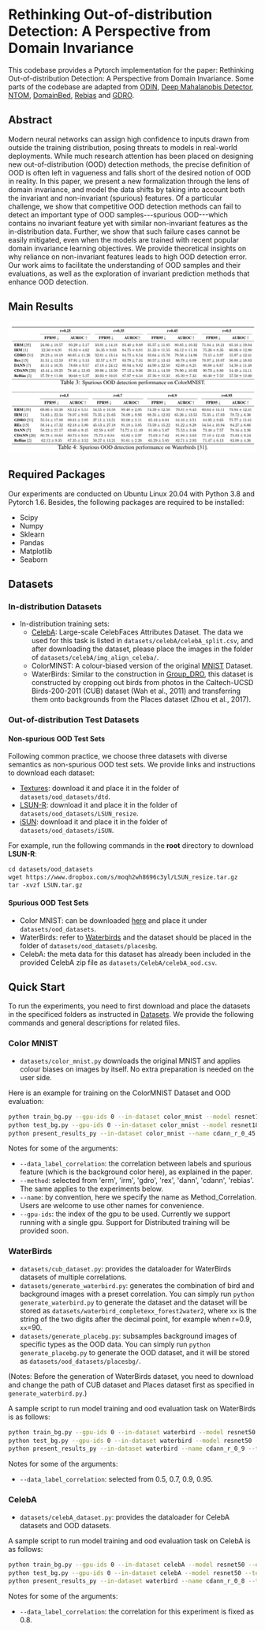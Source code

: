
# Rethinking Out-of-distribution Detection: A Perspective from Domain Invariance
This codebase provides a Pytorch implementation for the paper: Rethinking Out-of-distribution Detection: A Perspective from Domain Invariance. Some parts of the codebase are adapted from [ODIN](https://github.com/facebookresearch/odin), [Deep Mahalanobis Detector](https://github.com/pokaxpoka/deep_Mahalanobis_detector), [NTOM](https://github.com/jfc43/informative-outlier-mining), [DomainBed](https://github.com/facebookresearch/DomainBed), [Rebias](https://github.com/clovaai/rebias) and [GDRO](https://github.com/kohpangwei/group_DRO).

## Abstract
Modern neural networks can assign high confidence to inputs drawn from outside the training distribution, posing threats to models in real-world deployments. While much research attention has been placed on designing new out-of-distribution (OOD) detection methods, the precise definition of OOD is often left in vagueness and falls short of the desired notion of OOD in reality. In this paper, we present a new formalization through the lens of domain invariance, and model the data shifts by taking into account both the invariant and non-invariant (spurious) features. Of a particular challenge, we show that competitive OOD detection methods can fail to detect an important type of OOD samples---spurious OOD---which contains no invariant feature yet with similar non-invariant features as the in-distribution data. Further, we show that such failure cases cannot be easily mitigated, even when the models are trained with recent popular domain invariance learning objectives. We provide theoretical insights on why reliance on non-invariant features leads to high OOD detection error. Our work aims to facilitate the understanding of OOD samples and their evaluations, as well as the exploration of invariant prediction methods that enhance OOD detection. 

## Main Results
![main](main.png)

## Required Packages
Our experiments are conducted on Ubuntu Linux 20.04 with Python 3.8 and Pytorch 1.6. Besides, the following packages are required to be installed:
* Scipy
* Numpy
* Sklearn
* Pandas
* Matplotlib
* Seaborn

## Datasets
### In-distribution Datasets

- In-distribution training sets:
  - [CelebA](http://mmlab.ie.cuhk.edu.hk/projects/CelebA.html): Large-scale CelebFaces Attributes Dataset. The data we used for this task is listed in `datasets/celebA/celebA_split.csv`, and after downloading the dataset, please place the images in the folder of `datasets/celebA/img_align_celeba/`. 
  - ColorMINST:  A colour-biased version of the original [MNIST](http://yann.lecun.com/exdb/mnist/) Dataset. 
  - WaterBirds:  Similar to the construction in [Group_DRO](https://github.com/kohpangwei/group_DRO), this dataset is constructed by cropping out birds from photos in the Caltech-UCSD Birds-200-2011 (CUB) dataset (Wah et al., 2011) and transferring them onto backgrounds from the Places dataset (Zhou et al., 2017).

### Out-of-distribution Test Datasets

####  Non-spurious OOD Test Sets

Following common practice, we choose three datasets with diverse semantics as non-spurious OOD test sets. We provide links and instructions to download each dataset:
* [Textures](https://www.robots.ox.ac.uk/~vgg/data/dtd/download/dtd-r1.0.1.tar.gz): download it and place it in the folder of `datasets/ood_datasets/dtd`.
* [LSUN-R](https://www.dropbox.com/s/moqh2wh8696c3yl/LSUN_resize.tar.gz): download it and place it in the folder of `datasets/ood_datasets/LSUN_resize`.
* [iSUN](https://www.dropbox.com/s/ssz7qxfqae0cca5/iSUN.tar.gz): download it and place it in the folder of `datasets/ood_datasets/iSUN`.

For example, run the following commands in the **root** directory to download **LSUN-R**:
```
cd datasets/ood_datasets
wget https://www.dropbox.com/s/moqh2wh8696c3yl/LSUN_resize.tar.gz
tar -xvzf LSUN.tar.gz
```

#### Spurious OOD Test Sets
* Color MNIST: can be downloaded [here](https://www.dropbox.com/s/kqqm9doda33f4tt/partial_color_mnist_0%261.zip?dl=0) and place it under `datasets/ood_datasets`.
* WaterBirds: refer to [Waterbirds](#WaterBirds) and the dataset should be placed in the folder of `datasets/ood_datasets/placesbg`.
* CelebA: the meta data for this dataset has already been included in the provided CelebA zip file as `datasets/CelebA/celebA_ood.csv`.


## Quick Start
To run the experiments, you need to first download and place the datasets in the specificed folders as instructed in [Datasets](#Datasets). We provide the following commands and general descriptions for related files.

### Color MNIST
* `datasets/color_mnist.py` downloads the original MNIST and applies colour biases on images by itself. No extra preparation is needed on the user side.

Here is an example for training on the ColorMNIST Dataset and OOD evaluation:
```bash
python train_bg.py --gpu-ids 0 --in-dataset color_mnist --model resnet18 --epochs 10 --save-epoch 10 --data_label_correlation 0.45 --domain-num 8 --method cdann --name cdann_r_0_45 --exp-name cdann_r_0_45_2021-05-31_10:59:55
python test_bg.py --gpu-ids 0 --in-dataset color_mnist --model resnet18 --test_epochs 10 --data_label_correlation 0.45 --method cdann --name cdann_r_0_45 --exp-name cdann_r_0_45_2021-05-31_10:59:55
python present_results_py --in-dataset color_mnist --name cdann_r_0_45 --test_epochs 10
```
Notes for some of the arguments:
* `--data_label_correlation`: the correlation between labels and spurious feature (which is the background color here), as explained in the paper.
* `--method`: selected from 'erm', 'irm', 'gdro', 'rex', 'dann', 'cdann', 'rebias'. The same applies to the experiments below.
* `--name`: by convention, here we specify the name as Method_Correlation. Users are welcome to use other names for convenience.
* `--gpu-ids`: the index of the gpu to be used. Currently we support running with a single gpu. Support for Distributed training will be provided soon.
### WaterBirds
* `datasets/cub_dataset.py`: provides the dataloader for WaterBirds datasets of multiple correlations.
* `datasets/generate_waterbird.py`: generates the combination of bird and background images with a preset correlation. You can simply run `python generate_waterbird.py` to generate the dataset and the dataset will be stored as `datasets/waterbird_completexx_forest2water2`, where `xx` is the string of the two digits after the decimal point, for example when r=0.9, `xx`=90.
* `datasets/generate_placebg.py`: subsamples background images of specific types as the OOD data. You can simply run `python generate_placebg.py` to generate the OOD dataset, and it will be stored as `datasets/ood_datasets/placesbg/`.

(Notes: Before the generation of WaterBirds dataset, you need to download and change the path of CUB dataset and Places dataset first as specified in `generate_waterbird.py`.)

A sample script to run model training and ood evaluation task on WaterBirds is as follows:
```bash
python train_bg.py --gpu-ids 0 --in-dataset waterbird --model resnet50 --epochs 100 --save-epoch 50 --lr 0.00001 --weight-decay 0.05 --data_label_correlation 0.9 --domain-num 4 --method cdann --name cdann_r_0_9 --exp-name cdann_r_0_9_2021-05-31_10:59:55
python test_bg.py --gpu-ids 0 --in-dataset waterbird --model resnet50 --test_epochs 100 --data_label_correlation 0.9 --method cdann --name cdann_r_0_9 --exp-name cdann_r_0_9_2021-05-31_10:59:55
python present_results_py --in-dataset waterbird --name cdann_r_0_9 --test_epochs 100
```
Notes for some of the arguments:
* `--data_label_correlation`: selected from 0.5, 0.7, 0.9, 0.95.

### CelebA
* `datasets/celebA_dataset.py`: provides the dataloader for CelebA datasets and OOD datasets.

A sample script to run model training and ood evaluation task on CelebA is as follows:
```bash
python train_bg.py --gpu-ids 0 --in-dataset celebA --model resnet50 --epochs 50 --save-epoch 25 --lr 0.00001 --weight-decay 0.05 --data_label_correlation 0.8 --domain-num 4 --method cdann --name cdann_r_0_8 --exp-name cdann_r_0_8_2021-05-31_10:59:55
python test_bg.py --gpu-ids 0 --in-dataset celebA --model resnet50 --test_epochs 50 --data_label_correlation 0.8 --method cdann --name cdann_r_0_8 --exp-name cdann_r_0_8_2021-05-31_10:59:55
python present_results_py --in-dataset waterbird --name cdann_r_0_8 --test_epochs 50
```
Notes for some of the arguments:
* `--data_label_correlation`: the correlation for this experiment is fixed as 0.8.
